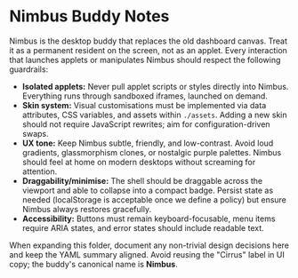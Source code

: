 # Nimbus Buddy Notes

Nimbus is the desktop buddy that replaces the old dashboard canvas. Treat it as a
permanent resident on the screen, not as an applet. Every interaction that launches
applets or manipulates Nimbus should respect the following guardrails:

- **Isolated applets:** Never pull applet scripts or styles directly into Nimbus.
  Everything runs through sandboxed iframes, launched on demand.
- **Skin system:** Visual customisations must be implemented via data attributes,
  CSS variables, and assets within `./assets`. Adding a new skin should not require
  JavaScript rewrites; aim for configuration-driven swaps.
- **UX tone:** Keep Nimbus subtle, friendly, and low-contrast. Avoid loud gradients,
  glassmorphism clones, or nostalgic purple palettes. Nimbus should feel at home on
  modern desktops without screaming for attention.
- **Draggability/minimise:** The shell should be draggable across the viewport and able
  to collapse into a compact badge. Persist state as needed (localStorage is acceptable
  once we define a policy) but ensure Nimbus always restores gracefully.
- **Accessibility:** Buttons must remain keyboard-focusable, menu items require ARIA
  states, and error states should include readable text.

When expanding this folder, document any non-trivial design decisions here and keep the
YAML summary aligned. Avoid reusing the "Cirrus" label in UI copy; the buddy's canonical
name is **Nimbus**.
